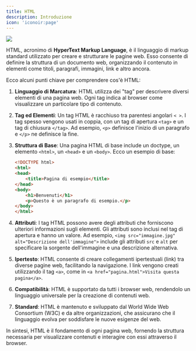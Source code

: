 ```yaml
---
title: HTML
description: Introduzione
icon: 'iconoir:page'
---
```


![](/images/2-frontend/HTML.webp)


HTML, acronimo di **HyperText Markup Language**, è il linguaggio di markup standard utilizzato per creare e strutturare le pagine web. Esso consente di definire la struttura di un documento web, organizzando il contenuto in elementi come titoli, paragrafi, immagini, link e altro ancora.

Ecco alcuni punti chiave per comprendere cos'è HTML:

1. **Linguaggio di Marcatura**: HTML utilizza dei "tag" per descrivere diversi elementi di una pagina web. Ogni tag indica al browser come visualizzare un particolare tipo di contenuto.

2. **Tag ed Elementi**: Un tag HTML è racchiuso tra parentesi angolari `< >`. I tag spesso vengono usati in coppia, con un tag di apertura `<tag>` e un tag di chiusura `</tag>`. Ad esempio, `<p>` definisce l'inizio di un paragrafo e `</p>` ne definisce la fine.

3. **Struttura di Base**: Una pagina HTML di base include un doctype, un elemento `<html>`, un `<head>` e un `<body>`. Ecco un esempio di base:
   ```html
   <!DOCTYPE html>
   <html>
   <head>
       <title>Pagina di esempio</title>
   </head>
   <body>
       <h1>Benvenuti</h1>
       <p>Questo è un paragrafo di esempio.</p>
   </body>
   </html>
   ```

4. **Attributi**: I tag HTML possono avere degli attributi che forniscono ulteriori informazioni sugli elementi. Gli attributi sono inclusi nel tag di apertura e hanno un valore. Ad esempio, `<img src="immagine.jpg" alt="Descrizione dell'immagine">` include gli attributi `src` e `alt` per specificare la sorgente dell'immagine e una descrizione alternativa.

5. **Ipertesto**: HTML consente di creare collegamenti ipertestuali (link) tra diverse pagine web, facilitando la navigazione. I link vengono creati utilizzando il tag `<a>`, come in `<a href="pagina.html">Visita questa pagina</a>`.

6. **Compatibilità**: HTML è supportato da tutti i browser web, rendendolo un linguaggio universale per la creazione di contenuti web.

7. **Standard**: HTML è mantenuto e sviluppato dal World Wide Web Consortium (W3C) e da altre organizzazioni, che assicurano che il linguaggio evolva per soddisfare le nuove esigenze del web.

In sintesi, HTML è il fondamento di ogni pagina web, fornendo la struttura necessaria per visualizzare contenuti e interagire con essi attraverso il browser.